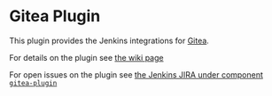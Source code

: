 # Gitea Plugin

This plugin provides the Jenkins integrations for [Gitea](https://gitea.io).

For details on the plugin see [the wiki page](https://wiki.jenkins.io/display/JENKINS/Gitea+Plugin)

For open issues on the plugin see [the Jenkins JIRA under component `gitea-plugin`](https://issues.jenkins.io/issues/?jql=component%20%3D%20gitea-plugin)
